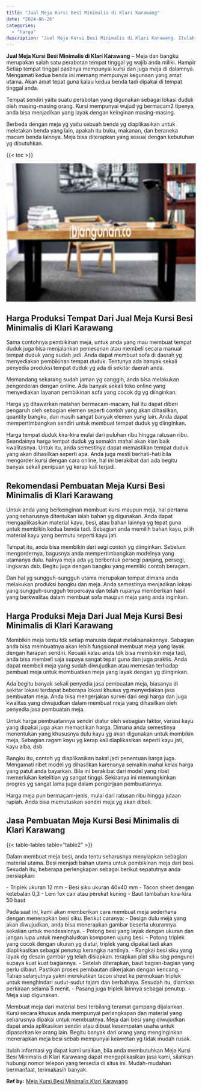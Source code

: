 ```yaml
---
title: "Jual Meja Kursi Besi Minimalis di Klari Karawang"
date: "2024-06-26"
categories: 
  - "harga"
description: "Jual Meja Kursi Besi Minimalis di Klari Karawang. Itulah informasi yg dapat kami uraikan, bila anda membutuhkan Meja Kursi Besi Minimalis di Klari Karawang d..."
---
```


**Jual Meja Kursi Besi Minimalis di Klari Karawang** – Meja dan bangku merupakan salah satu perabotan tempat tinggal yg wajib anda miliki. Hampir Setiap tempat tinggal pastinya mempunyai kursi dan juga meja di dalamnya. Mengamati kedua benda ini memang mempunyai kegunaan yang amat utama. Akan amat tepat guna kalau kedua benda tadi dipakai di tempat tinggal anda.

Tempat sendiri yaitu suatu perabotan yang digunakan sebagai lokasi duduk oleh masing-masing orang. Kursi mempunyai wujud yg bermacam2 tipenya, anda bisa menjadikan yang layak dengan keinginan masing-masing.

Berbeda dengan meja yg yaitu sebuah benda yg diaplikasikan untuk meletakan benda yang lain, apakah itu buku, makanan, dan beraneka macam benda lainnya. Meja bisa diterapkan yang sesuai dengan kebutuhan yg dibutuhkan.

{{< toc >}}

![Jual Meja Kursi Besi Minimalis di Klari Karawang](/images/jual-meja-besi-murah10.png)

## Harga Produksi Tempat Dari Jual Meja Kursi Besi Minimalis di Klari Karawang

Sama contohnya pembikinan meja, untuk anda yang mau membuat tempat duduk juga bisa menjalankan pemesanan atau membeli secara manual tempat duduk yang sudah jadi. Anda dapat membuat sofa di daerah yg menyediakan pembikinan tempat duduk. Tentunya ada banyak sekali penyedia produksi tempat duduk yg ada di sekitar daerah anda.

Memandang sekarang sudah jaman yg canggih, anda bisa melakukan pengorderan dengan online. Ada banyak sekali toko online yang menyediakan layanan pembikinan sofa yang cocok dg yg diinginkan.

Harga yg ditawarkan malahan bermacam-macam, hal itu dapat diberi pengaruh oleh sebagian elemen seperti contoh yang akan dihasilkan, quantity bangku, dan masih sangat banyak elemen yang lain. Anda dapat mempertimbangkan sendiri untuk membuat tempat duduk yg diinginkan.

Harga tempat duduk kira-kira mulai dari puluhan ribu hingga ratusan ribu. Seandainya harga tempat duduk yg semakin mahal akan kian baik kwalitasnya. Untuk itu, anda semestinya dapat memastikan tempat duduk yang akan dihasilkan seperti apa. Anda juga mesti berhati-hati bila mengorder kursi dengan cara online, hal ini berakibat dari ada begitu banyak sekali penipuan yg kerap kali terjadi.

## Rekomendasi Pembuatan Meja Kursi Besi Minimalis di Klari Karawang

Untuk anda yang berkeinginan membuat kursi maupun meja, hal pertama yang seharusnya ditentukan ialah bahan yg digunakan. Anda dapat mengaplikasikan material kayu, besi, atau bahan lainnya yg tepat guna untuk membikin kedua benda tadi. Sebagian anda memilih bahan kayu, pilih material kayu yang bermutu seperti kayu jati.

Tempat itu, anda bisa membikin dari segi contoh yg diinginkan. Sebelum mengordernya, bagusnya anda mempertimbangkan modelnya yang utamanya dulu. halnya meja ada yg berbentuk persegi panjang, persegi, lingkaran dsb. Begitu juga dengan bangku yang memiliki contoh beragam.

Dan hal yg sungguh-sungguh utama merupakan tempat dimana anda melakukan produksi bangku dan meja. Anda semestinya menjadikan lokasi yang sungguh-sungguh terpercaya dan telah rupanya memberikan hasil yang berkwalitas dalam membuat sofa maupun meja yang anda inginkan.

## Harga Produksi Meja Dari Jual Meja Kursi Besi Minimalis di Klari Karawang

Membikin meja tentu tdk setiap manusia dapat melaksanakannya. Sebagian anda bisa membuatnya akan lebih fungsional membuat meja yang layak dengan harapan sendiri. Kecuali kalau anda tdk bisa membikin meja tadi, anda bisa membeli saja supaya sangat tepat guna dan juga praktis. Anda dapat membeli meja yang sudah diwujudkan atau memesan terhadap pembuat meja untuk membuatkan meja yang layak dengan yg diinginkan.

Ada begitu banyak sekali penyedia jasa pembuatan meja, biasanya di sekitar lokasi terdapat beberapa lokasi khusus yg menyediakan jasa pembuatan meja. Anda bisa mengerjakan survei dari segi harga dan juga kwalitas yang diwujudkan dalam membuat meja yang dihasilkan oleh penyedia jasa pembuatan meja.

Untuk harga pembuatannya sendiri diatur oleh sebagian faktor, variasi kayu yang dipakai juga akan memastikan harga. Dimana anda semestinya menentukan yang khususnya dulu kayu yg akan digunakan untuk membikin meja, Sebagian ragam kayu yg kerap kali diaplikasikan seperti kayu jati, kayu alba, dsb.

Bangku itu, contoh yg diaplikasikan bakal jadi penentuan harga juga. Mengamati ribet model yg dihasilkan karenanya semakin mahal kelas harga yang patut anda bayarkan. Bila ini berakibat dari model yang ribet memerlukan ketelitian yg sangat tinggi. Sekiranya ini memungkinkan progres yg sangat lama juga dalam pengerjaan pembuatannya.

Harga meja pun bermacam-jenis, mulai dari ratusan ribu hingga jutaan rupiah. Anda bisa memutuskan sendiri meja yg akan dibeli.

## Jasa Pembuatan Meja Kursi Besi Minimalis di Klari Karawang

{{< table-tables table="table2" >}}

Dalam membuat meja besi, anda tentu seharusnya menyiapkan sebagian material utama. Besi menjadi bahan utama untuk pembikinan meja dari besi. Sesudah itu, beberapa perlengkapan sebagai berikut sepatutnya anda persiapkan:

\- Triplek ukuran 12 mm - Besi siku ukuran 40x40 mm - Tacon sheet dengan ketebalan 0,3 - Lem fox cair atau perekat kuning - Baut tambahan kira-kira 50 baut

Pada saat ini, kami akan memberikan cara membuat meja sederhana dengan menerapkan besi siku. Berikut caranya: - Design dulu meja yang akan diwujudkan, anda bisa menerapkan gambar beserta ukurannya sekalian untuk mendesainnya. - Potong besi yang layak dengan ukuran dan jangan lupa untuk menghaluskan komponen ujung besi. - Potong triplek yang cocok dengan ukuran yg diatur, triplek yang dipakai tadi akan diaplikasikan sebagai penutup kerangka nantinya. - Rangkai besi siku yang layak dg desain gambar yg telah disiapkan. terapkan plat siku sbg pengunci supaya kuat kuat bagiannya. - Setelah diterapkan, baut bagian-bagian yang perlu dibaut. Pastikan proses pembautan dikerjakan dengan kencang. - Tahap selanjutnya yakni merekatkan tacon sheet ke permukaan triplek untuk menghindari sudut-sudut tajam dan berbahaya. Sesudah itu, diamkan perkiraan selama 5 menit. - Pasang juga triplek lainnya sebagai penutup. - Meja siap digunakan.

Membuat meja dari material besi terbilang teramat gampang dijalankan. Kursi secara khusus anda mempunyai perlengkapan dan material yang seharusnya dipakai untuk membuatnya. Meja dari besi yang diwujudkan dapat anda aplikasikan sendiri atau dibuat kesempatan usaha untuk dipasarkan ke orang lain. Begitu banyak dari orang yang menginginkan menerapkan meja besi sebab mempunyai keawetan yg tidak mudah rusak.

Itulah informasi yg dapat kami uraikan, bila anda membutuhkan Meja Kursi Besi Minimalis di Klari Karawang dapat mengaplikasikan jasa kami, silahkan hubungi nomor telepon yang tersedia di situs ini. Mudah-mudahan bermanfaat, terimakasih banyak.

**Ref by:** [Meja Kursi Besi Minimalis Klari Karawang](https://id.wikipedia.org/wiki/Meja)
